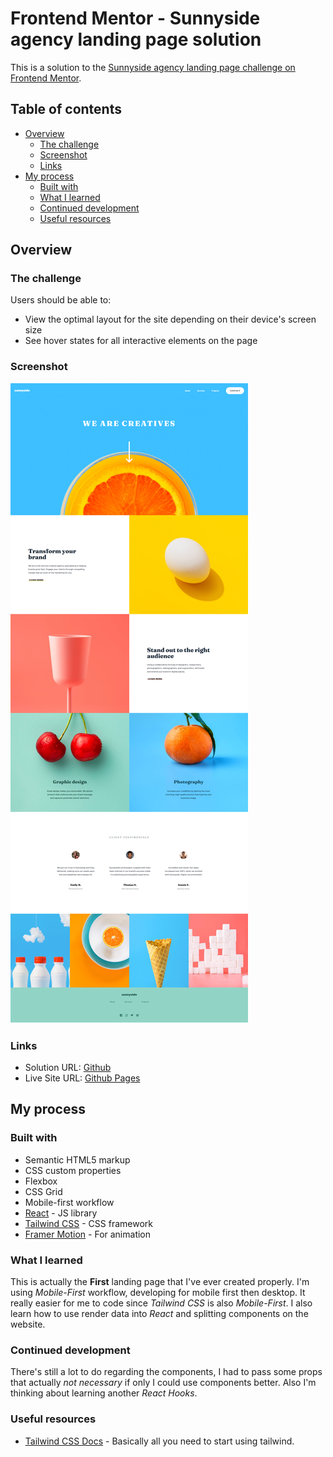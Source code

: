 # Frontend Mentor - Sunnyside agency landing page solution

This is a solution to the [Sunnyside agency landing page challenge on Frontend Mentor](https://www.frontendmentor.io/challenges/sunnyside-agency-landing-page-7yVs3B6ef).

## Table of contents

- [Overview](#overview)
  - [The challenge](#the-challenge)
  - [Screenshot](#screenshot)
  - [Links](#links)
- [My process](#my-process)
  - [Built with](#built-with)
  - [What I learned](#what-i-learned)
  - [Continued development](#continued-development)
  - [Useful resources](#useful-resources)
## Overview

### The challenge

Users should be able to:

- View the optimal layout for the site depending on their device's screen size
- See hover states for all interactive elements on the page

### Screenshot

![](./screenshot.png)

### Links

- Solution URL: [Github](https://github.com/Nipaaaa1/sunnyside-landing-page)
- Live Site URL: [Github Pages](https://Nipaaaa1.github.io/sunnyside-landing-page)

## My process

### Built with

- Semantic HTML5 markup
- CSS custom properties
- Flexbox
- CSS Grid
- Mobile-first workflow
- [React](https://reactjs.org/) - JS library
- [Tailwind CSS](https://tailwindcss.com/) - CSS framework
- [Framer Motion](https://framer.com/motion/) - For animation


### What I learned

This is actually the **First** landing page that I've ever created properly. I'm using *Mobile-First* workflow, developing for mobile first then desktop. It really easier for me to code since *Tailwind CSS* is also *Mobile-First*. I also learn how to use render data into *React* and splitting components on the website.

### Continued development

There's still a lot to do regarding the components, I had to pass some props that actually *not necessary* if only I could use components better. Also I'm thinking about learning another *React Hooks*.

### Useful resources

- [Tailwind CSS Docs](https://tailwindcss.com/docs/installation) - Basically all you need to start using tailwind.
